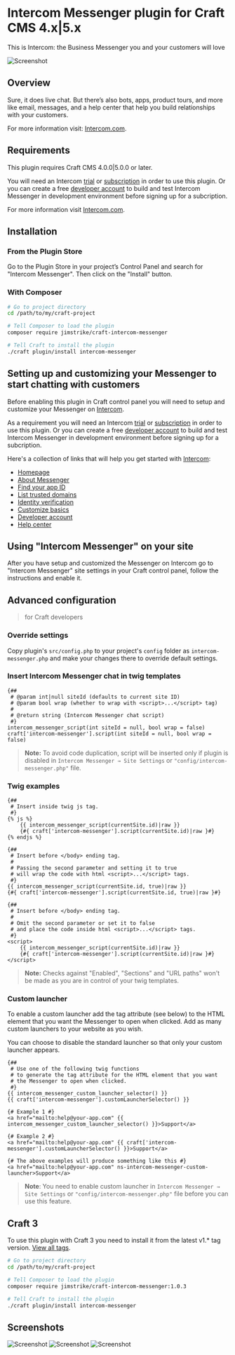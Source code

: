 # Intercom Messenger plugin for Craft CMS 4.x|5.x

This is Intercom: the Business Messenger you and your customers will love

![Screenshot](src/assets/dist/images/logotype-transparent-black.svg)

## Overview

Sure, it does live chat. But there’s also bots, apps, product tours, and more
like email, messages, and a help center that help you build relationships with your customers.

For more information visit: [Intercom.com](https://www.intercom.com/).

## Requirements

This plugin requires Craft CMS 4.0.0|5.0.0 or later.

You will need an Intercom [trial](https://www.intercom.com/pricing) or [subscription](https://www.intercom.com/pricing) in order to use this plugin. Or you can create a free [developer account](https://app.intercom.com/a/developer-signup) to build and test Intercom Messenger in development environment before signing up for a subcription.

For more information visit [Intercom.com](https://www.intercom.com/).

## Installation

### From the Plugin Store

Go to the Plugin Store in your project’s Control Panel and search for "Intercom Messenger". Then click on the "Install" button.

### With Composer

```bash
# Go to project directory
cd /path/to/my/craft-project

# Tell Composer to load the plugin
composer require jimstrike/craft-intercom-messenger

# Tell Craft to install the plugin
./craft plugin/install intercom-messenger
```

## Setting up and customizing your Messenger to start chatting with customers

Before enabling this plugin in Craft control panel you will need to setup and customize your Messenger on [Intercom](https://www.intercom.com/).

As a requirement you will need an Intercom [trial](https://www.intercom.com/pricing) or [subscription](https://www.intercom.com/pricing) in order to use this plugin. Or you can create a free [developer account](https://app.intercom.com/a/developer-signup) to build and test Intercom Messenger in development environment before signing up for a subcription.

Here's a collection of links that will help you get started with [Intercom](https://www.intercom.com/):

- [Homepage](https://www.intercom.com/)
- [About Messenger](https://www.intercom.com/help/en/collections/2094767-the-intercom-messenger)
- [Find your app ID](https://www.intercom.com/help/en/articles/3539-where-can-i-find-my-workspace-id-app-id)
- [List trusted domains](https://www.intercom.com/help/en/articles/4418-list-trusted-domains-you-use-with-intercom)
- [Identity verification](https://www.intercom.com/help/en/articles/183-enable-identity-verification-for-web-and-mobile)
- [Customize basics](https://www.intercom.com/help/en/articles/178-customize-the-intercom-messenger-basics)
- [Developer account](https://app.intercom.com/a/developer-signup)
- [Help center](https://www.intercom.com/help)

## Using "Intercom Messenger" on your site

After you have setup and customized the Messenger on Intercom go to "Intercom Messenger" site settings in your Craft control panel, follow the instructions and enable it.

## Advanced configuration

> for Craft developers

### Override settings

Copy plugin's `src/config.php` to your project's `config` folder as `intercom-messenger.php` and make your changes there to override default settings.

### Insert Intercom Messenger chat in twig templates

```twig
{##
 # @param int|null siteId (defaults to current site ID)
 # @param bool wrap (whether to wrap with <script>...</script> tag)
 #
 # @return string (Intercom Messenger chat script)
 #}
intercom_messenger_script(int siteId = null, bool wrap = false)
craft['intercom-messenger'].script(int siteId = null, bool wrap = false)
```

> **Note:**
To avoid code duplication, script will be inserted only if plugin is disabled in `Intercom Messenger → Site Settings` or `"config/intercom-messenger.php"` file.

### Twig examples

```twig
{## 
 # Insert inside twig js tag.
 #}
{% js %}
    {{ intercom_messenger_script(currentSite.id)|raw }}
    {#{ craft['intercom-messenger'].script(currentSite.id)|raw }#}
{% endjs %}

{##  
 # Insert before </body> ending tag.
 #
 # Passing the second parameter and setting it to true  
 # will wrap the code with html <script>...</script> tags.
 #}
{{ intercom_messenger_script(currentSite.id, true)|raw }}
{#{ craft['intercom-messenger'].script(currentSite.id, true)|raw }#}

{##  
 # Insert before </body> ending tag.
 #
 # Omit the second parameter or set it to false 
 # and place the code inside html <script>...</script> tags.
 #}
<script>
    {{ intercom_messenger_script(currentSite.id)|raw }}
    {#{ craft['intercom-messenger'].script(currentSite.id)|raw }#}
</script>
```

> **Note:**
Checks against "Enabled", "Sections" and "URL paths" won't be made as you are in control of your twig templates.

### Custom launcher

To enable a custom launcher add the tag attribute (see below) to the HTML element that you want the Messenger to open when clicked. Add as many custom launchers to your website as you wish.

You can choose to disable the standard launcher so that only your custom launcher appears.

```twig
{## 
 # Use one of the following twig functions 
 # to generate the tag attribute for the HTML element that you want 
 # the Messenger to open when clicked.
 #}
{{ intercom_messenger_custom_launcher_selector() }}
{{ craft['intercom-messenger'].customLauncherSelector() }}

{# Example 1 #}
<a href="mailto:help@your-app.com" {{ intercom_messenger_custom_launcher_selector() }}>Support</a>

{# Example 2 #}
<a href="mailto:help@your-app.com" {{ craft['intercom-messenger'].customLauncherSelector() }}>Support</a>

{# The above examples will produce something like this #}
<a href="mailto:help@your-app.com" ns-intercom-messenger-custom-launcher>Support</a>
```

> **Note**: You need to enable custom launcher in `Intercom Messenger → Site Settings` or `"config/intercom-messenger.php"` file before you can use this feature.

## Craft 3

To use this plugin with Craft 3 you need to install it from the latest v1.* tag version. [View all tags](https://github.com/jimstrike/craft-intercom-messenger/tags).

```bash
# Go to project directory
cd /path/to/my/craft-project

# Tell Composer to load the plugin
composer require jimstrike/craft-intercom-messenger:1.0.3

# Tell Craft to install the plugin
./craft plugin/install intercom-messenger
```

## Screenshots

![Screenshot](src/assets/dist/images/screenshots/01.png)
![Screenshot](src/assets/dist/images/screenshots/02.png)
![Screenshot](src/assets/dist/images/screenshots/03.png)
